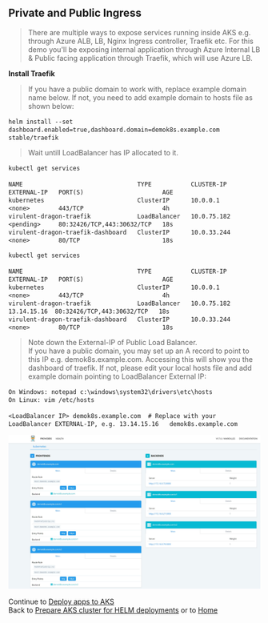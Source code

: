 ## Private and Public Ingress

>There are multiple ways to expose services running inside AKS e.g. through Azure ALB, LB, Nginx Ingress controller, Traefik etc.
For this demo you'll be exposing internal application through Azure Internal LB & Public facing application through Traefik, which will use Azure LB.

**Install Traefik**
>If you have a public domain to work with, replace example domain name below. If not, you need to add example domain to hosts file as shown below:

    helm install --set dashboard.enabled=true,dashboard.domain=demok8s.example.com stable/traefik

>Wait untill LoadBalancer has IP allocated to it.

    kubectl get services

    NAME                                TYPE           CLUSTER-IP    EXTERNAL-IP   PORT(S)                      AGE
    kubernetes                          ClusterIP      10.0.0.1      <none>        443/TCP                      4h
    virulent-dragon-traefik             LoadBalancer   10.0.75.182   <pending>     80:32426/TCP,443:30632/TCP   18s
    virulent-dragon-traefik-dashboard   ClusterIP      10.0.33.244   <none>        80/TCP                       18s
>
    kubectl get services

    NAME                                TYPE           CLUSTER-IP    EXTERNAL-IP   PORT(S)                      AGE
    kubernetes                          ClusterIP      10.0.0.1      <none>        443/TCP                      4h
    virulent-dragon-traefik             LoadBalancer   10.0.75.182   13.14.15.16  80:32426/TCP,443:30632/TCP   18s
    virulent-dragon-traefik-dashboard   ClusterIP      10.0.33.244   <none>        80/TCP                       18s

>Note down the External-IP of Public Load Balancer.\
If you have a public domain, you may set up an A record to point to this IP e.g. demok8s.example.com. Accessing this will show you the dashboard of traefik. If not, please edit your local hosts file and add example domain pointing to LoadBalancer External IP:

    On Windows: notepad c:\windows\system32\drivers\etc\hosts
    On Linux: vim /etc/hosts

    <LoadBalancer IP> demok8s.example.com  # Replace with your LoadBalancer EXTERNAL-IP, e.g. 13.14.15.16	demok8s.example.com
![](traefik.jpg)

Continue to [Deploy apps to AKS](deployapps.md) \
Back to [Prepare AKS cluster for HELM deployments](helm.md) or to [Home](README.md)